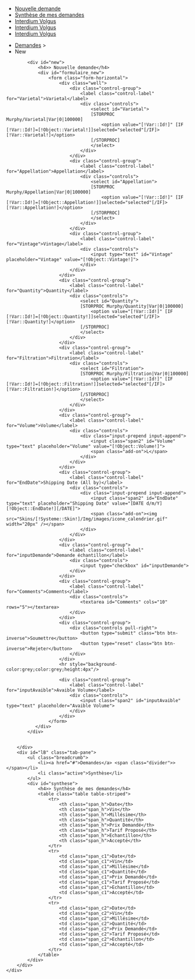 <div class="tabbable tabs-left">
	    <ul class="nav nav-tabs">
	    	<li><a data-toggle="tab" href="#lA">Nouvelle demande</a></li>
	    	<li><a data-toggle="tab" href="#lB">Synthèse de mes demandes</a></li>
	    	<li><a data-toggle="tab" href="#lC">Interdium Volgus</a></li>
	    	<li><a data-toggle="tab" href="#lD">Interdium Volgus</a></li>
	    	<li><a data-toggle="tab" href="#lE">Interdium Volgus</a></li>
	    </ul>
    <div class="tab-content">
   		<div id="lA" class="tab-pane">
			<ul class="breadcrumb">
			    <li><a href="#">Demandes</a> <span class="divider">></span></li>
			    <li class="active">New</li>
		    </ul>
		    
		    <div id="new">
				<h4>> Nouvelle demande</h4>
				<div id="formulaire_new">
		    	    <form class="form-horizontal">
		    	    	<div class="well">
						    <div class="control-group">
							    <label class="control-label" for="Varietal">Varietal</label>
							    <div class="controls">
							    	<select id="Varietal">
							    	[STORPROC Murphy/Varietal|Var|0|100000]
							    		<option value="[!Var::Id!]" [IF [!Var::Id!]=[!Object::Varietal!]]selected="selected"[/IF]>[!Var::Varietal!]</option>
							    	[/STORPROC]
							    	</select>
						    	</div>
						    </div>
						    <div class="control-group">
							    <label class="control-label" for="Appellation">Appellation</label>
							    <div class="controls">
							    	<select id="Appellation">
							    	[STORPROC Murphy/Appellation|Var|0|100000]
							    		<option value="[!Var::Id!]" [IF [!Var::Id!]=[!Object::Appellation!]]selected="selected"[/IF]>[!Var::Appellation!]</option>
							    	[/STORPROC]
							    	</select>
						    	</div>
						    </div>
						    <div class="control-group">
							    <label class="control-label" for="Vintage">Vintage</label>
							    <div class="controls">
							    	<input type="text" id="Vintage" placeholder="Vintage" value="[!Object::Vintage!]">
							    </div>
						    </div>
						</div>
					    <div class="control-group">
						    <label class="control-label" for="Quantity">Quantity</label>
						    <div class="controls">
						    	<select id="Quantity">
						    	[STORPROC Murphy/Quantity|Var|0|100000]
						    		<option value="[!Var::Id!]" [IF [!Var::Id!]=[!Object::Quantity!]]selected="selected"[/IF]>[!Var::Quantity!]</option>
						    	[/STORPROC]
						    	</select>
					    	</div>
					    </div>
					    <div class="control-group">
						    <label class="control-label" for="Filtration">Filtration</label>
						    <div class="controls">
						    	<select id="Filtration">
						    	[STORPROC Murphy/Filtration|Var|0|100000]
						    		<option value="[!Var::Id!]" [IF [!Var::Id!]=[!Object::Filtration!]]selected="selected"[/IF]>[!Var::Filtration!]</option>
						    	[/STORPROC]
						    	</select>
					    	</div>
					    </div>
					    <div class="control-group">
						    <label class="control-label" for="Volume">Volume</label>
						    <div class="controls">
					    	    <div class="input-prepend input-append">
								    <input class="span2" id="Volume" type="text" placeholder="Volume" value="[!Object::Volume!]">
								    <span class="add-on">L</span>
							    </div>
						    </div>
					    </div>
					    <div class="control-group">
						    <label class="control-label" for="EndDate">Shipping Date (All by)</label>
						    <div class="controls">
					    	    <div class="input-prepend input-append">
								    <input class="span2" id="EndDate" type="text" placeholder="Shipping Date" value="[DATE d/m/Y][!Object::EndDate!][/DATE]">
								    <span class="add-on"><img src="Skins/[!Systeme::Skin!]/Img/images/icone_calendrier.gif" width="20px" /></span>
							    </div>
						    </div>
					    </div>
					    <div class="control-group">
						    <label class="control-label" for="inputDemande">Demande échantillon</label>
						    <div class="controls">
						    	<input type="checkbox" id="inputDemande">
						    </div>
					    </div>
					    <div class="control-group">
						    <label class="control-label" for="Comments">Comments</label>
						    <div class="controls">
						    	<textarea id="Comments" cols="10" rows="5"></textarea>
						    </div>
					    </div>
					    <div class="control-group">
						    <div class="controls pull-right">
						    	<button type="submit" class="btn btn-inverse">Soumettre</button>
						    	<button type="reset" class="btn btn-inverse">Rejeter</button>
					   		</div>
					    </div>
					    <hr style="background-color:grey;color:grey;height:4px"/>
					    
					    <div class="control-group">
						    <label class="control-label" for="inputAvaible">Avaible Volume</label>
						    <div class="controls">
						    	<input class="span2" id="inputAvaible" type="text" placeholder="Avaible Volume">
						    </div>
					    </div>
				    </form>
			   </div>
			</div>
			
			
		</div>
		<div id="lB" class="tab-pane">
			<ul class="breadcrumb">
			    <li><a href="#">Demandes</a> <span class="divider">></span></li>
			    <li class="active">Synthèse</li>
		    </ul>
		    <div id="synthese">
				<h4>> Synthèse de mes demandes</h4>
			    <table class="table table-striped">
			    	<tr>
				    	<th class="span_h">Date</th>
				    	<th class="span_h">Vin</th>
					    <th class="span_h">Millésime</th>
					    <th class="span_h">Quantité</th>
					    <th class="span_h">Prix Demandé</th>
					    <th class="span_h">Tarif Proposé</th>
					    <th class="span_h">Echantillon</th>
					    <th class="span_h">Accepté</th>
			    	</tr>
			    	<tr>
				    	<td class="span_c1">Date</td>
					    <td class="span_c1">Vin</td>
					    <td class="span_c1">Millésime</td>
					    <td class="span_c1">Quantité</td>
					    <td class="span_c1">Prix Demandé</td>
					    <td class="span_c1">Tarif Proposé</td>
					    <td class="span_c1">Echantillon</td>
					    <td class="span_c1">Accepté</td>
			    	</tr>
			    	<tr>
				    	<td class="span_c2">Date</td>
					    <td class="span_c2">Vin</td>
					    <td class="span_c2">Millésime</td>
					    <td class="span_c2">Quantité</td>
					    <td class="span_c2">Prix Demandé</td>
					    <td class="span_c2">Tarif Proposé</td>
					    <td class="span_c2">Echantillon</td>
					    <td class="span_c2">Accepté</td>
			    	</tr>
			    </table>
			</div>
		</div>
    </div>
</div>